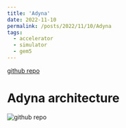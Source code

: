 ```yaml
---
title: 'Adyna'
date: 2022-11-10
permalink: /posts/2022/11/10/Adyna
tags:
  - accelerator
  - simulator
  - gem5
---
```

[github repo](https://github.com/starkerfirst/adyna)

Adyna architecture
==================
![github repo](http://starkerfirst.github.io/YangbhPage/images/adyna_schematic.png)
